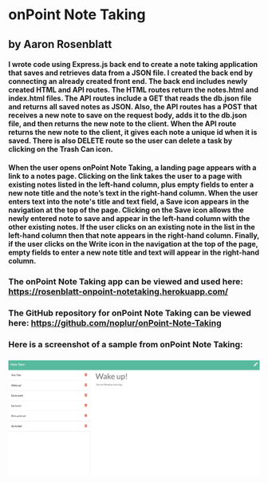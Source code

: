 # onPoint Note Taking
## by Aaron Rosenblatt

#### I wrote code using Express.js back end to create a note taking application that saves and retrieves data from a JSON file. I created the back end by connecting an already created front end. The back end includes newly created HTML and API routes. The HTML routes return the notes.html and index.html files. The API routes include a GET that reads the db.json file and returns all saved notes as JSON. Also, the API routes has a POST that receives a new note to save on the request body, adds it to the db.json file, and then returns the new note to the client. When the API route returns the new note to the client, it gives each note a unique id when it is saved. There is also DELETE route so the user can delete a task by clicking on the Trash Can icon.

#### When the user opens onPoint Note Taking, a landing page appears with a link to a notes page. Clicking on the link takes the user to a page with existing notes listed in the left-hand column, plus empty fields to enter a new note title and the note’s text in the right-hand column. When the user enters text into the note's title and text field, a Save icon appears in the navigation at the top of the page. Clicking on the Save icon allows the newly entered note to save and appear in the left-hand column with the other existing notes. If the user clicks on an existing note in the list in the left-hand column then that note appears in the right-hand column. Finally, if the user clicks on the Write icon in the navigation at the top of the page, empty fields to enter a new note title and text will appear in the right-hand column.

### The onPoint Note Taking app can be viewed and used here: https://rosenblatt-onpoint-notetaking.herokuapp.com/   

### The GitHub repository for onPoint Note Taking can be viewed here: https://github.com/noplur/onPoint-Note-Taking

### Here is a screenshot of a sample from onPoint Note Taking:
### ![](./images/onpoint-note-taking.jpg)